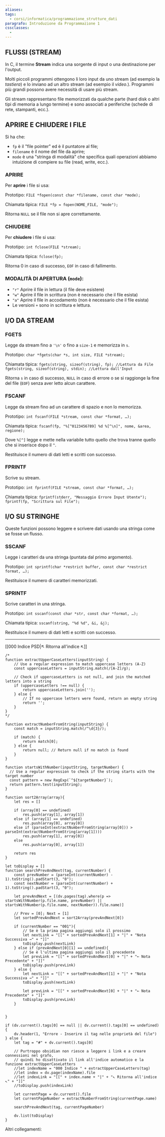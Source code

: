```yaml
---
aliases: 
tags:
  - corsi/informatica/programmazione_strutture_dati
paragrafo: Introduzione da Programmazione 1
cssclasses:
  - 
---
```

## FLUSSI (STREAM)
In C, il termine **Stream** indica una sorgente di input o una destinazione per l'output.

Molti piccoli programmi ottengono li loro input da uno stream (ad esempio la *tastiera*) e lo inviano ad un altro stream (ad esempio il *video*.).
Programmi più grandi possono avere necessità di usare più stream.

Gli stream rappresentano file memorizzati da qualche parte (hard disk o altri tipi di memoria a lungo termine) e sono associati a periferiche (schede di rete, stampanti, ecc.).

## APRIRE E CHIUDERE I FILE
Si ha che:
- `fp` è il "file pointer" ed è il puntatore al file;
- `filename` è il nome del file da aprire;
- `mode` è una "stringa di modalità" che specifica quali operazioni abbiamo intuizione di compiere su file (read, write, ecc.).
### APRIRE
Per **aprire** i file si usa:

Prototipo:
`FILE *fopen(const char *filename, const char *mode);`

Chiamata tipica:
`FILE *fp = fopen(NOME_FILE, "mode");`

Ritorna `NULL` se il file non si apre correttamente.

### CHIUDERE
Per **chiudere** i file si usa:

Prototipo:
`int fclose(FILE *stream);`

Chiamata tipica:
`fclose(fp);`

Ritorna $0$ in caso di successo, `EOF` in caso di fallimento.

### MODALITÀ DI APERTURA (`mode`):
- `"r"` Aprire il file in lettura (il file deve esistere)
- `"w"` Aprire il file in scrittura (non è necessario che il file esista)
- `"a"` Aprire il file in accodamento (non è necessario che il file esista)
- Le versioni `+` sono in scrittura e lettura.

## I/O DA STREAM
### FGETS
Legge da stream fino a `'\n'` o fino a `size-1` e memorizza in `s`.

Prototipo:
`char *fgets(char *s, int size, FILE *stream);`

Chiamata tipica:
`fgets(string, sizeof(string), fp); //Lettura da File`
`fgets(string, sizeof(string), stdin); //Lettura dall'Input`

Ritorna `s` in caso di successo, `NULL` in caso di errore o se si raggionge la fine del file (`EOF`) senza aver letto alcun carattere.

### FSCANF
Legge da stream fino ad un carattere di spazio e non lo memorizza.

Prototipo:
`int fscanf(FILE *stream, const char *format, …); `

Chiamata tipica:
`fscanf(fp, "%[^0123456789] %d %[^\n]", nome, &area, regione);`

Dove `%[^]` legge e mette nella variabile tutto quello che trova tranne quello che si inserisce dopo il `^`.

Restituisce il numero di dati letti e scritti con successo.

### FPRINTF
Scrive su stream.

Prototipo:
`int fprintf(FILE *stream, const char *format, …); `

Chiamata tipica:
`fprintf(stderr, "Messaggio Errore Input Utente");`
`fprintf(fp, "Scrittura sul File");`

## I/O SU STRINGHE
Queste funzioni possono leggere e scrivere dati usando una stringa come se fosse un flusso.

### SSCANF
Legge i caratteri da una stringa (puntata dal primo argomento).

Prototipo:
`int sprintf(char *restrict buffer, const char *restrict format, …);`

Restituisce il numero di caratteri memorizzati.

### SPRINTF
Scrive caratteri in una stringa.

Prototipo:
`int sscanf(const char *str, const char *format, …);`

Chiamata tipica:
`sscanf(string, "%d %d", &i, &j);`

Restituisce il numero di dati letti e scritti con successo.

___
[[000 Indice PSD|↖ Ritorna all'indice ↖]]

```dataviewjs
/*
function extractUpperCaseLetters(inputString) {
	// Use a regular expression to match uppercase letters (A-Z)
	const uppercaseLetters = inputString.match(/[A-Z]/g);
	
	// Check if uppercaseLetters is not null, and join the matched letters into a string
	if (uppercaseLetters !== null) {
		return uppercaseLetters.join('');
	} else {
	    // If no uppercase letters were found, return an empty string
	    return '';
	}
}
*/

function extractNumberFromString(inputString) {
	const match = inputString.match(/^\d{3}/);
	
	if (match) {
		return match[0];
	} else {
		return null; // Return null if no match is found
	}
}

function startsWithNumber(inputString, targetNumber) {
  // Use a regular expression to check if the string starts with the target number
  const pattern = new RegExp(`^${targetNumber}`);
  return pattern.test(inputString);
}

function sort2Array(array){
	let res = []
	
	if (array[0] == undefined)
		res.push(array[1], array[1])
	else if (array[1] == undefined)
		res.push(array[0], array[0])
	else if (parseInt(extractNumberFromString(array[0])) > parseInt(extractNumberFromString(array[1])))
		res.push(array[1], array[0])
	else
		res.push(array[0], array[1])
	
	return res
}

let toDisplay = []
function searchPrevAndNext(tag, currentNumber) {
	const prevNumber = (parseInt(currentNumber) - 1).toString().padStart(3, "0");
	const nextNumber = (parseInt(currentNumber) + 1).toString().padStart(3, "0");
	
	let prevAndNext = [(dv.pages(tag).where(p => startsWithNumber(p.file.name, prevNumber) || startsWithNumber(p.file.name, nextNumber)).file.name)]
	
	// Prev = [0]; Next = [1]
	let sortedPrevAndNext = sort2Array(prevAndNext[0])
	
	if (currentNumber == "001"){ 
		// Se è la prima pagina aggiungi solo il prossimo
		let nextLink = "[[" + sortedPrevAndNext[1] + "|" + "Nota Successiva →" + "]]"
		toDisplay.push(nextLink)
	} else if (prevAndNext[0][1] == undefined){
		// Se è l'ultima pagina aggiungi solo il precedente
		let prevLink = "[[" + sortedPrevAndNext[0] + "|" + "← Nota Precedente" + "]]"
		toDisplay.push(prevLink)
	} else {
		let nextLink = "[[" + sortedPrevAndNext[1] + "|" + "Nota Successiva →" + "]]"
		toDisplay.push(nextLink)
		
		let prevLink = "[[" + sortedPrevAndNext[0] + "|" + "← Nota Precedente" + "]]"
		toDisplay.push(prevLink)
	}
	
	
}

if (dv.current().tags[0] == null || dv.current().tags[0] == undefined){
	dv.header(1, "Errore - Inserire il tag nelle proprietà del file")
} else {
	let tag = "#" + dv.current().tags[0]

	// Purtroppo obsidian non riesce a leggere i link e a creare connessioni nel grafo,
	// quindi ho disattivato il link all'indice automatico e la funzione extractUpperCaseLetters
	//let indexName = "000 Indice " + extractUpperCaseLetters(tag)
	//let index = dv.page(indexName).file
	//let indexLink = "[[" + index.name + "|" + "↖ Ritorna all'indice ↖" + "]]"
	//toDisplay.push(indexLink)
	
	let currentPage = dv.current().file
	let currentPageNumber = extractNumberFromString(currentPage.name)
	
	searchPrevAndNext(tag, currentPageNumber)
	
	dv.list(toDisplay)
}
```

Altri collegamenti: 